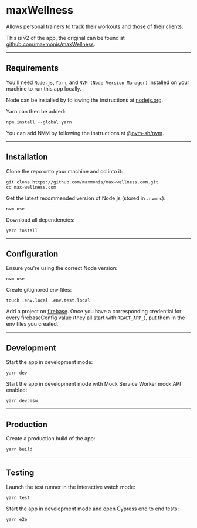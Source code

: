# maxWellness

Allows personal trainers to track their workouts and those of their clients.

This is v2 of the app, the original can be found at
[github.com/maxmonis/maxWellness](https://github.com/maxmonis/maxWellness).

---

## Requirements

You'll need `Node.js`, `Yarn`, and `NVM (Node Version Manager)` installed on
your machine to run this app locally.

Node can be installed by following the instructions at
[nodejs.org](https://nodejs.org/).

Yarn can then be added:

```
npm install --global yarn
```

You can add NVM by following the instructions at
[@nvm-sh/nvm](https://github.com/nvm-sh/nvm).

---

## Installation

Clone the repo onto your machine and cd into it:

```
git clone https://github.com/maxmonis/max-wellness.com.git
cd max-wellness.com
```

Get the latest recommended version of Node.js (stored in `.nvmrc`):

```
nvm use
```

Download all dependencies:

```
yarn install
```

---

## Configuration

Ensure you're using the correct Node version:

```
nvm use
```

Create gitignored env files:

```
touch .env.local .env.test.local
```

Add a project on [firebase](https://console.firebase.google.com/). Once you have
a corresponding credential for every firebaseConfig value (they all start with
`REACT_APP_`), put them in the env files you created.

---

## Development

Start the app in development mode:

```
yarn dev
```

Start the app in development mode with Mock Service Worker mock API enabled:

```
yarn dev:msw
```

---

## Production

Create a production build of the app:

```
yarn build
```

---

## Testing

Launch the test runner in the interactive watch mode:

```
yarn test
```

Start the app in development mode and open Cypress end to end tests:

```
yarn e2e
```
